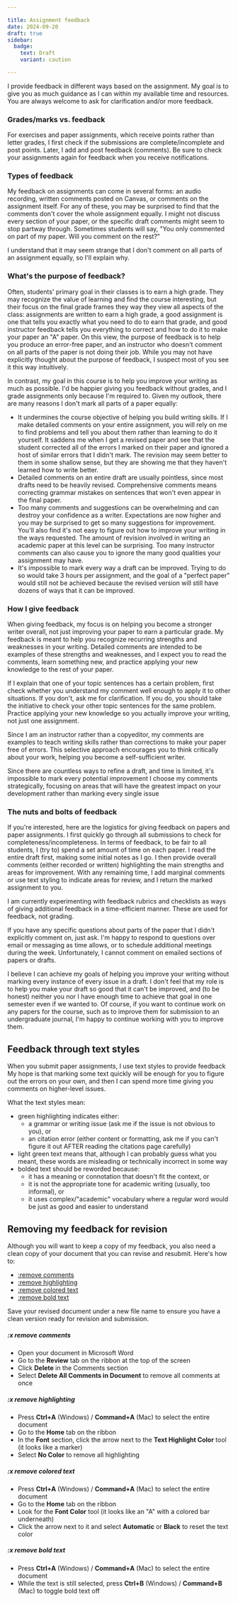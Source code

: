 ```yaml
---

title: Assignment feedback
date: 2024-09-20
draft: true
sidebar:
  badge:
    text: Draft
    variant: caution

---
```


I provide feedback in different ways based on the assignment. My goal is to give you as much guidance as I can within my available time and resources. You are always welcome to ask for clarification and/or more feedback.

### Grades/marks vs. feedback

For exercises and paper assignments, which receive points rather than letter grades, I first check if the submissions are complete/incomplete and post points. Later, I add and post feedback (comments). Be sure to check your assignments again for feedback when you receive notifications.

### Types of feedback

My feedback on assignments can come in several forms: an audio recording, written comments posted on Canvas, or comments on the assignment itself. For any of these, you may be surprised to find that the comments don't cover the whole assignment equally. I might not discuss every section of your paper, or the specific draft comments might seem to stop partway through. Sometimes students will say, "You only commented on part of my paper. Will you comment on the rest?"

I understand that it may seem strange that I don't comment on all parts of an assignment equally, so I'll explain why.

### What's the purpose of feedback?

Often, students' primary goal in their classes is to earn a high grade. They may recognize the value of learning and find the course interesting, but their focus on the final grade frames they way they view all aspects of the class:  assignments are written to earn a high grade, a good assignment is one that tells you exactly what you need to do to earn that grade, and good instructor feedback tells you everything to correct and how to do it to make your paper an "A" paper. On this view, the purpose of feedback is to help you produce an error-free paper, and an instructor who doesn't comment on all parts of the paper is not doing their job. While you may not have explicitly thought about the purpose of feedback, I suspect most of you see it this way intuitively.

In contrast, my goal in this course is to help you improve your writing as much as possible. I'd be happier giving you feedback without grades, and I grade assignments only because I'm required to. Given my outlook, there are many reasons I don't mark all parts of a paper equally:

- It undermines the course objective of helping you build writing skills. If I make detailed comments on your entire assignment, you will rely on me to find problems and tell you about them rather than learning to do it yourself. It saddens me when I get a revised paper and see that the student corrected all of the errors I marked on their paper and ignored a host of similar errors that I didn't mark. The revision may seem better to them in some shallow sense, but they are showing me that they haven't learned how to write better.
- Detailed comments on an entire draft are usually pointless, since most drafts need to be heavily revised. Comprehensive comments means correcting grammar mistakes on sentences that won't even appear in the final paper.
- Too many comments and suggestions can be overwhelming and can destroy your confidence as a writer. Expectations are now higher and you may be surprised to get so many suggestions for improvement. You'll also find it's not easy to figure out how to improve your writing in the ways requested. The amount of revision involved in writing an academic paper at this level can be surprising. Too many instructor comments can also cause you to ignore the many good qualities your assignment may have.
- It's impossible to mark every way a draft can be improved. Trying to do so would take 3 hours per assignment, and the goal of a "perfect paper" would still not be achieved because the revised version will still have dozens of ways that it can be improved.

### How I give feedback

When giving feedback, my focus is on helping you become a stronger writer overall, not just improving your paper to earn a particular grade. My feedback is meant to help you recognize recurring strengths and weaknesses in your writing. Detailed comments are intended to be examples of these strengths and weaknesses, and I expect you to read the comments, learn something new, and practice applying your new knowledge to the rest of your paper.

If I explain that one of your topic sentences has a certain problem, first check whether you understand my comment well enough to apply it to other situations. If you don't, ask me for clarification. If you do, you should take the initiative to check your other topic sentences for the same problem. Practice applying your new knowledge so you actually improve your writing, not just one assignment.

Since I am an instructor rather than a copyeditor, my comments are examples to teach writing skills rather than corrections to make your paper free of errors. This selective approach encourages you to think critically about your work, helping you become a self-sufficient writer.

Since there are countless ways to refine a draft, and time is limited, it's impossible to mark every potential improvement I choose my comments strategically, focusing on areas that will have the greatest impact on your development rather than marking every single issue

### The nuts and bolts of feedback

If you're interested, here are the logistics for giving feedback on papers and paper assignments. I first quickly go through all submissions to check for completeness/incompleteness. In terms of feedback, to be fair to all students, I (try to) spend a set amount of time on each paper. I read the entire draft first, making some initial notes as I go. I then provide overall comments (either recorded or written) highlighting the main strengths and areas for improvement. With any remaining time, I add marginal comments or use text styling to indicate areas for review, and I return the marked assignment to you.

I am currently experimenting with feedback rubrics and checklists as ways of giving additional feedback in a time-efficient manner. These are used for feedback, not grading.

If you have any specific questions about parts of the paper that I didn't explicitly comment on, just ask. I'm happy to respond to questions over email or messaging as time allows, or to schedule additional meetings during the week. Unfortunately, I cannot comment on emailed sections of papers or drafts.

I believe I can achieve my goals of helping you improve your writing without marking every instance of every issue in a draft. I don't feel that my role is to help you make your draft so good that it can't be improved, and (to be honest) neither you nor I have enough time to achieve that goal in one semester even if we wanted to. Of course, if you want to continue work on any papers for the course, such as to improve them for submission to an undergraduate journal, I'm happy to continue working with you to improve them.

## Feedback through text styles

When you submit paper assignments, I use text styles to provide feedback My hope is that marking some text quickly will be enough for you to figure out the errors on your own, and then I can spend more time giving you comments on higher-level issues.

What the text styles mean:

- green highlighting indicates either:
	- a grammar or writing issue (ask me if the issue is not obvious to you), or
	- an citation error (either content or formatting, ask me if you can't figure it out AFTER reading the citations page carefully)
- light green text means that, although I can probably guess what you meant, these words are misleading or technically incorrect in some way
- bolded text should be reworded because:
	- it has a meaning or connotation that doesn't fit the context, or
	- it is not the appropriate tone for academic writing (usually, too informal), or
	- it uses complex/"academic" vocabulary where a regular word would be just as good and easier to understand

## Removing my feedback for revision

Although you will want to keep a copy of my feedback, you also need a clean copy of your document that you can revise and resubmit. Here's how to:

- [:remove comments](#x-remove-comments)
- [:remove highlighting](#x-remove-highlighting)
- [:remove colored text](#x-remove-colored-text)
- [:remove bold text](#x-remove-bold-text)

Save your revised document under a new file name to ensure you have a clean version ready for revision and submission.

##### :x remove comments

- Open your document in Microsoft Word
- Go to the **Review** tab on the ribbon at the top of the screen
- Click **Delete** in the Comments section
- Select **Delete All Comments in Document** to remove all comments at once

##### :x remove highlighting

- Press **Ctrl+A** (Windows) / **Command+A** (Mac) to select the entire document
- Go to the **Home** tab on the ribbon
- In the **Font** section, click the arrow next to the **Text Highlight Color** tool (it looks like a marker)
- Select **No Color** to remove all highlighting

##### :x remove colored text

- Press **Ctrl+A** (Windows) / **Command+A** (Mac) to select the entire document
- Go to the **Home** tab on the ribbon
- Look for the **Font Color** tool (it looks like an "A" with a colored bar underneath)
- Click the arrow next to it and select **Automatic** or **Black** to reset the text color

##### :x remove bold text

- Press **Ctrl+A** (Windows) / **Command+A** (Mac) to select the entire document
- While the text is still selected, press **Ctrl+B** (Windows) / **Command+B** (Mac) to toggle bold text off
